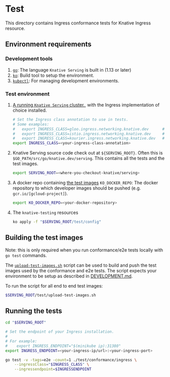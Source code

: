 # Test

This directory contains Ingress conformance tests for Knative Ingress resource.

## Environment requirements

### Development tools
1. [`go`](https://golang.org/doc/install): The language `Knative Serving` is
   built in (1.13 or later)
1. [`ko`](https://github.com/google/ko): Build tool to setup the environment.
1. [`kubectl`](https://kubernetes.io/docs/tasks/tools/install-kubectl/): For
   managing development environments.

### Test environment
1. [A running `Knative Serving` cluster.](../DEVELOPMENT.md#prerequisites), with the Ingress implementation of choice installed.
   ```bash
   # Set the Ingress class annotation to use in tests.
   # Some examples:
   #   export INGRESS_CLASS=gloo.ingress.networking.knative.dev      # Gloo Ingress
   #   export INGRESS_CLASS=istio.ingress.networking.knative.dev     # Istio Ingress
   #   export INGRESS_CLASS=kourier.ingress.networking.knative.dev   # Kourier Ingress
   export INGRESS_CLASS=<your-ingress-class-annotation>
   ```
1. Knative Serving source code check out at `${SERVING_ROOT}`.  Often this is `$GO_PATH/src/go/knative.dev/serving`.
   This contains all the tests and the test images.
   ```bash
   export SERVING_ROOT=<where-you-checkout-knative/serving>
   ```
1. A docker repo containing [the test images](#test-images)
   `KO_DOCKER_REPO`: The docker repository to which developer images should be
   pushed (e.g. `gcr.io/[gcloud-project]`).

   ```bash
   export KO_DOCKER_REPO=<your-docker-repository>

1. The `knative-testing` resources

   ```bash
   ko apply -f "$SERVING_ROOT/test/config"
   ```

## Building the test images

Note: this is only required when you run conformance/e2e tests locally with
`go test` commands.

The [`upload-test-images.sh`](./upload-test-images.sh) script can be used to
build and push the test images used by the conformance and e2e tests. The script
expects your environment to be setup as described in
[DEVELOPMENT.md](../DEVELOPMENT.md#install-requirements).

To run the script for all end to end test images:

```bash
$SERVING_ROOT/test/upload-test-images.sh
```

## Running the tests

```bash
cd "$SERVING_ROOT"

# Set the endpoint of your Ingress installation.
#
# For example:
#    export INGRESS_ENDPOINT="$(minikube ip):31380"
export INGRESS_ENDPOINT=<your-ingress-ip/url>:<your-ingress-port>

go test -v -tags=e2e -count=1 ./test/conformance/ingress \
    --ingressClass="$INGRESS_CLASS" \
    --ingressendpoint=$INGRESSENDPOINT
```
